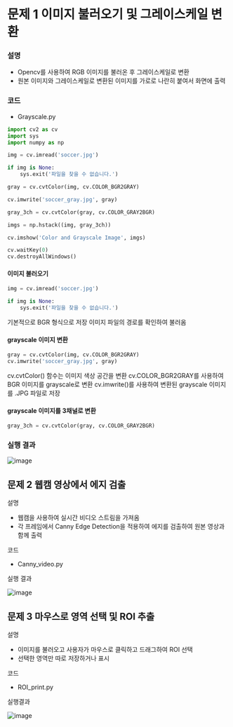 # 문제 1 이미지 불러오기 및 그레이스케일 변환
### 설명
- Opencv를 사용하여 RGB 이미지를 불러온 후 그레이스케일로 변환
- 원본 이미지와 그레이스케일로 변환된 이미지를 가로로 나란히 붙여서 화면에 출력

### 코드 
- Grayscale.py

```python
import cv2 as cv
import sys
import numpy as np

img = cv.imread('soccer.jpg') 

if img is None:
    sys.exit('파일을 찾을 수 없습니다.')

gray = cv.cvtColor(img, cv.COLOR_BGR2GRAY)

cv.imwrite('soccer_gray.jpg', gray)  

gray_3ch = cv.cvtColor(gray, cv.COLOR_GRAY2BGR)

imgs = np.hstack((img, gray_3ch))

cv.imshow('Color and Grayscale Image', imgs)

cv.waitKey(0)
cv.destroyAllWindows()
```

#### 이미지 불러오기
```python
img = cv.imread('soccer.jpg') 

if img is None:
    sys.exit('파일을 찾을 수 없습니다.')
```
기본적으로 BGR 형식으로 저장
이미지 파일의 경로를 확인하여 불러옴

#### grayscale 이미지 변환
```python
gray = cv.cvtColor(img, cv.COLOR_BGR2GRAY)
cv.imwrite('soccer_gray.jpg', gray)  
```
cv.cvtColor() 함수는 이미지 색상 공간을 변환
cv.COLOR_BGR2GRAY를 사용하여 BGR 이미지를 grayscale로 변환
cv.imwrite()를 사용하여 변환된 grayscale 이미지를 .JPG 파일로 저장

#### grayscale 이미지를 3채널로 변환
```python
gray_3ch = cv.cvtColor(gray, cv.COLOR_GRAY2BGR)
```

### 실행 결과

![image](https://github.com/user-attachments/assets/233b22d6-aff2-490e-abff-1f231ca3de13)


## 문제 2 웹캠 영상에서 에지 검출
설명
- 웹캠을 사용하여 실시간 비디오 스트림을 가져옴
- 각 프레임에서 Canny Edge Detection을 적용하여 에지를 검출하여 원본 영상과 함께 출력

코드
- Canny_video.py

실행 결과

![image](https://github.com/user-attachments/assets/c3322dd8-424c-4fc1-8d30-c4d293a28795)


## 문제 3 마우스로 영역 선택 및 ROI 추출
설명
- 이미지를 불러오고 사용자가 마우스로 클릭하고 드래그하여 ROI 선택
- 선택한 영역만 따로 저장하거나 표시

코드
- ROI_print.py

실행결과

![image](https://github.com/user-attachments/assets/235df943-48de-49b3-8a72-ee39967e0764)

